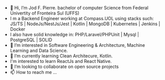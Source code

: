 - 👋 Hi, I’m Jod F. Pierre. bachelor of computer Science from Federal Univertity of Fronteira Sul (UFFS)
- I m a Backend Engineer working at Compass.UOL using stacks such: JS/TS | NodeJs/NestJs/Jest | Kotlin | MongoDB | Kubernetes | Jenkins | Docker
- I also have solid knowledge in: PHP/Laravel/PHPUnit | Mysql | PostgreSQL | SOLID
- 👀 I’m interested in Software Engineering & Architecture, Machine Learning and Data Science.
- 🌱 I’m currently learning Clean Architecure, Kotlin.
-  I'm interested to learn ReactJs and React Native.
- 💞️ I’m looking to collaborate on open source projects
- 📫 How to reach me ...

<!---
jodfedlet/jodfedlet is a ✨ special ✨ repository because its `README.md` (this file) appears on your GitHub profile.
You can click the Preview link to take a look at your changes.
--->

